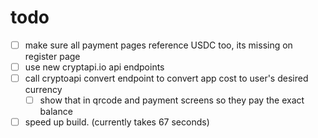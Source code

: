 # todo

- [ ] make sure all payment pages reference USDC too, its missing on register page
- [ ] use new cryptapi.io api endpoints
- [ ] call cryptoapi convert endpoint to convert app cost to user's desired currency
    - [ ] show that in qrcode and payment screens so they pay the exact balance
- [ ] speed up build. (currently takes 67 seconds)
